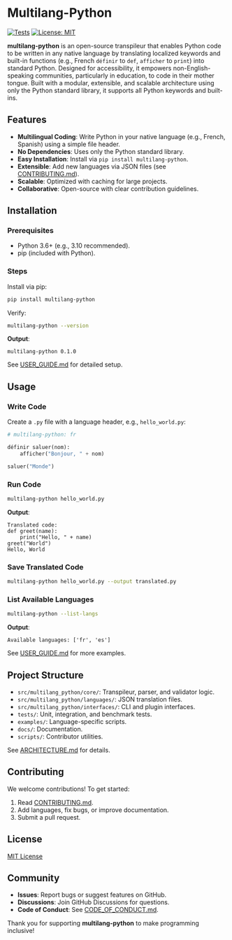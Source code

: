 # Multilang-Python

[![Tests](https://github.com/fless-lab/multilang-python/actions/workflows/test.yml/badge.svg)](https://github.com/fless-lab/multilang-python/actions/workflows/test.yml)
[![License: MIT](https://img.shields.io/badge/License-MIT-yellow.svg)](https://opensource.org/licenses/MIT)

**multilang-python** is an open-source transpileur that enables Python code to be written in any native language by translating localized keywords and built-in functions (e.g., French `définir` to `def`, `afficher` to `print`) into standard Python. Designed for accessibility, it empowers non-English-speaking communities, particularly in education, to code in their mother tongue. Built with a modular, extensible, and scalable architecture using only the Python standard library, it supports all Python keywords and built-ins.

## Features

- **Multilingual Coding**: Write Python in your native language (e.g., French, Spanish) using a simple file header.
- **No Dependencies**: Uses only the Python standard library.
- **Easy Installation**: Install via `pip install multilang-python`.
- **Extensible**: Add new languages via JSON files (see [CONTRIBUTING.md](docs/CONTRIBUTING.md)).
- **Scalable**: Optimized with caching for large projects.
- **Collaborative**: Open-source with clear contribution guidelines.

## Installation

### Prerequisites
- Python 3.6+ (e.g., 3.10 recommended).
- pip (included with Python).

### Steps
Install via pip:
```bash
pip install multilang-python
```
Verify:
```bash
multilang-python --version
```
**Output**:
```
multilang-python 0.1.0
```

See [USER_GUIDE.md](docs/USER_GUIDE.md) for detailed setup.

## Usage

### Write Code
Create a `.py` file with a language header, e.g., `hello_world.py`:
```python
# multilang-python: fr

définir saluer(nom):
    afficher("Bonjour, " + nom)

saluer("Monde")
```

### Run Code
```bash
multilang-python hello_world.py
```
**Output**:
```
Translated code:
def greet(name):
    print("Hello, " + name)
greet("World")
Hello, World
```

### Save Translated Code
```bash
multilang-python hello_world.py --output translated.py
```

### List Available Languages
```bash
multilang-python --list-langs
```
**Output**:
```
Available languages: ['fr', 'es']
```

See [USER_GUIDE.md](docs/USER_GUIDE.md) for more examples.

## Project Structure

- `src/multilang_python/core/`: Transpileur, parser, and validator logic.
- `src/multilang_python/languages/`: JSON translation files.
- `src/multilang_python/interfaces/`: CLI and plugin interfaces.
- `tests/`: Unit, integration, and benchmark tests.
- `examples/`: Language-specific scripts.
- `docs/`: Documentation.
- `scripts/`: Contributor utilities.

See [ARCHITECTURE.md](docs/ARCHITECTURE.md) for details.

## Contributing

We welcome contributions! To get started:
1. Read [CONTRIBUTING.md](docs/CONTRIBUTING.md).
2. Add languages, fix bugs, or improve documentation.
3. Submit a pull request.

## License

[MIT License](LICENSE)

## Community

- **Issues**: Report bugs or suggest features on GitHub.
- **Discussions**: Join GitHub Discussions for questions.
- **Code of Conduct**: See [CODE_OF_CONDUCT.md](CODE_OF_CONDUCT.md).

Thank you for supporting **multilang-python** to make programming inclusive!
